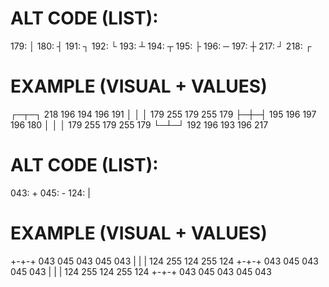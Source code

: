 # ALT CODE (LIST):
  179:  │
  180:  ┤
  191:  ┐
  192:  └
  193:  ┴
  194:  ┬
  195:  ├
  196:  ─
  197:  ┼
  217:  ┘
  218:  ┌

# EXAMPLE (VISUAL + VALUES)
┌─┬─┐   218 196 194 196 191
│ │ │   179 255 179 255 179
├─┼─┤   195 196 197 196 180
│ │ │   179 255 179 255 179
└─┴─┘   192 196 193 196 217

# ALT CODE (LIST):
  043:  +
  045:  -
  124:  |

# EXAMPLE (VISUAL + VALUES)
+-+-+   043 045 043 045 043
| | |   124 255 124 255 124
+-+-+   043 045 043 045 043
| | |   124 255 124 255 124
+-+-+   043 045 043 045 043